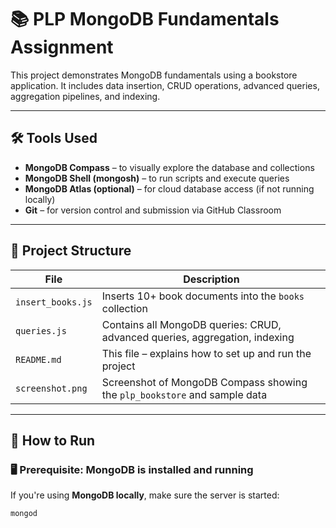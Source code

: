 # 📚 PLP MongoDB Fundamentals Assignment

This project demonstrates MongoDB fundamentals using a bookstore application. It includes data insertion, CRUD operations, advanced queries, aggregation pipelines, and indexing.

---

## 🛠 Tools Used

- **MongoDB Compass** – to visually explore the database and collections
- **MongoDB Shell (mongosh)** – to run scripts and execute queries
- **MongoDB Atlas (optional)** – for cloud database access (if not running locally)
- **Git** – for version control and submission via GitHub Classroom

---

## 📂 Project Structure

| File | Description |
|------|-------------|
| `insert_books.js` | Inserts 10+ book documents into the `books` collection |
| `queries.js` | Contains all MongoDB queries: CRUD, advanced queries, aggregation, indexing |
| `README.md` | This file – explains how to set up and run the project |
| `screenshot.png` | Screenshot of MongoDB Compass showing the `plp_bookstore` and sample data |

---

## 🧪 How to Run

### 🖥️ Prerequisite: MongoDB is installed and running

If you're using **MongoDB locally**, make sure the server is started:

```bash
mongod
